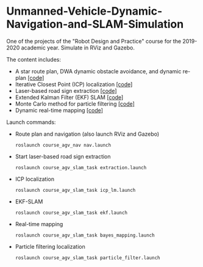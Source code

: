 # Unmanned-Vehicle-Dynamic-Navigation-and-SLAM-Simulation
One of the projects of the "Robot Design and Practice" course for the 2019-2020 academic year. Simulate in RViz and Gazebo.

The content includes:
- A star route plan, DWA dynamic obstacle avoidance, and dynamic re-plan [[code]](https://github.com/yanakk/Unmanned-Vehicle-Dynamic-Navigation-and-SLAM-Simulation/tree/master/src/c5/course_agv_nav/scripts)
- Iterative Closest Point (ICP) localization [[code]](https://github.com/yanakk/Unmanned-Vehicle-Dynamic-Navigation-and-SLAM-Simulation/blob/master/src/course_agv_slam_task/src/icp_lm.cpp)
- Laser-based road sign extraction [[code]](https://github.com/yanakk/Unmanned-Vehicle-Dynamic-Navigation-and-SLAM-Simulation/blob/master/src/course_agv_slam_task/src/extraction.cpp)
- Extended Kalman Filter (EKF) SLAM [[code]](https://github.com/yanakk/Unmanned-Vehicle-Dynamic-Navigation-and-SLAM-Simulation/blob/master/src/course_agv_slam_task/src/ekf.cpp)
- Monte Carlo method for particle filtering [[code]](https://github.com/yanakk/Unmanned-Vehicle-Dynamic-Navigation-and-SLAM-Simulation/blob/master/src/course_agv_slam_task/src/particle_filter.cpp)
- Dynamic real-time mapping [[code]](https://github.com/yanakk/Unmanned-Vehicle-Dynamic-Navigation-and-SLAM-Simulation/blob/master/src/course_agv_slam_task/src/bayes_mapping.cpp)


Launch commands:

- Route plan and navigation (also launch RViz and Gazebo)

  `roslaunch course_agv_nav nav.launch`

- Start laser-based road sign extraction

  `roslaunch course_agv_slam_task extraction.launch`

- ICP localization

  `roslaunch course_agv_slam_task icp_lm.launch`

- EKF-SLAM

  `roslaunch course_agv_slam_task ekf.launch`

- Real-time mapping

  `roslaunch course_agv_slam_task bayes_mapping.launch`

- Particle filtering localization

  `roslaunch course_agv_slam_task particle_filter.launch`
